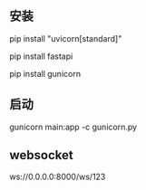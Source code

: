 ## 安装
pip install "uvicorn[standard]"  

pip install fastapi  

pip install gunicorn

## 启动
gunicorn main:app -c gunicorn.py

## websocket
ws://0.0.0.0:8000/ws/123